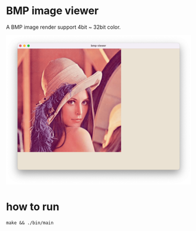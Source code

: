 # BMP image viewer

A BMP image render support 4bit ~ 32bit color.

![描述文本](example/image.png)

# how to run
```
make && ./bin/main
```